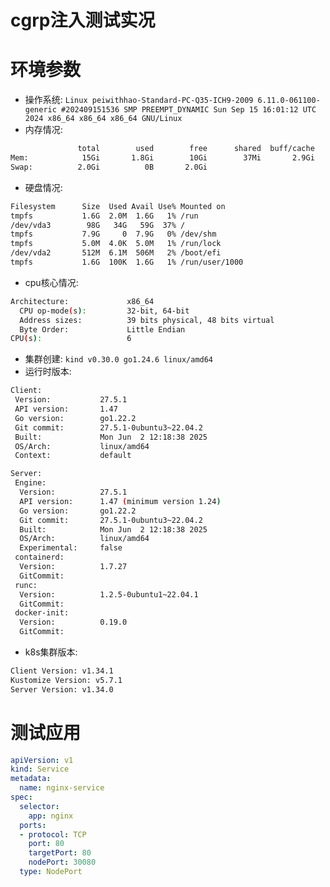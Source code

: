 # cgrp注入测试实况

# 环境参数

+ 操作系统: 
`Linux peiwithhao-Standard-PC-Q35-ICH9-2009 6.11.0-061100-generic #202409151536 SMP PREEMPT_DYNAMIC Sun Sep 15 16:01:12 UTC 2024 x86_64 x86_64 x86_64 GNU/Linux`
+ 内存情况: 
```sh
               total        used        free      shared  buff/cache   available
Mem:            15Gi       1.8Gi        10Gi        37Mi       2.9Gi        13Gi
Swap:          2.0Gi          0B       2.0Gi
```
+ 硬盘情况: 
```sh
Filesystem      Size  Used Avail Use% Mounted on
tmpfs           1.6G  2.0M  1.6G   1% /run
/dev/vda3        98G   34G   59G  37% /
tmpfs           7.9G     0  7.9G   0% /dev/shm
tmpfs           5.0M  4.0K  5.0M   1% /run/lock
/dev/vda2       512M  6.1M  506M   2% /boot/efi
tmpfs           1.6G  100K  1.6G   1% /run/user/1000
```

+ cpu核心情况:
```sh
Architecture:             x86_64
  CPU op-mode(s):         32-bit, 64-bit
  Address sizes:          39 bits physical, 48 bits virtual
  Byte Order:             Little Endian
CPU(s):                   6
```
+ 集群创建: `kind v0.30.0 go1.24.6 linux/amd64`
+ 运行时版本: 
```sh
Client:
 Version:           27.5.1
 API version:       1.47
 Go version:        go1.22.2
 Git commit:        27.5.1-0ubuntu3~22.04.2
 Built:             Mon Jun  2 12:18:38 2025
 OS/Arch:           linux/amd64
 Context:           default

Server:
 Engine:
  Version:          27.5.1
  API version:      1.47 (minimum version 1.24)
  Go version:       go1.22.2
  Git commit:       27.5.1-0ubuntu3~22.04.2
  Built:            Mon Jun  2 12:18:38 2025
  OS/Arch:          linux/amd64
  Experimental:     false
 containerd:
  Version:          1.7.27
  GitCommit:        
 runc:
  Version:          1.2.5-0ubuntu1~22.04.1
  GitCommit:        
 docker-init:
  Version:          0.19.0
  GitCommit:        
```

+ k8s集群版本:
```sh
Client Version: v1.34.1
Kustomize Version: v5.7.1
Server Version: v1.34.0
```


# 测试应用
```yaml
apiVersion: v1
kind: Service
metadata:
  name: nginx-service
spec:
  selector:
    app: nginx
  ports:
  - protocol: TCP
    port: 80
    targetPort: 80
    nodePort: 30080
  type: NodePort
```




